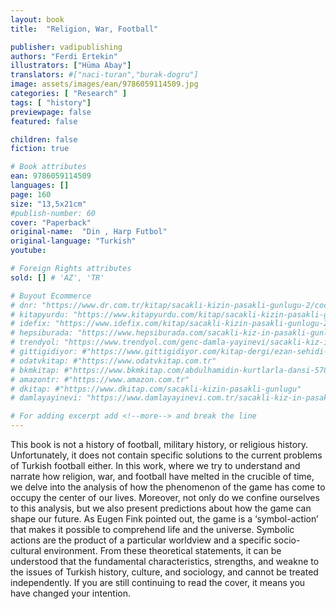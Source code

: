 ```yaml
---
layout: book
title:  "Religion, War, Football"

publisher: vadipublishing
authors: "Ferdi Ertekin"
illustrators: ["Hüma Abay"]
translators: #["naci-turan","burak-dogru"]
image: assets/images/ean/9786059114509.jpg
categories: [ "Research" ]
tags: [ "history"]
previewpage: false
featured: false

children: false
fiction: true

# Book attributes
ean: 9786059114509
languages: []
page: 160
size: "13,5x21cm"
#publish-number: 60
cover: "Paperback"
original-name:  "Din , Harp Futbol"
original-language: "Turkish"
youtube:

# Foreign Rights attributes
sold: [] # 'AZ', 'TR'

# Buyout Ecommerce
# dnr: "https://www.dr.com.tr/kitap/sacakli-kizin-pasakli-gunlugu-2/cocuk-ve-genclik/genclik-10-yas/roman-oyku/urunno=0001893059001"
# kitapyurdu: "https://www.kitapyurdu.com/kitap/sacakli-kizin-pasakli-gunlugu-2-/560122.html&filter_name=Sa%C3%A7akl%C4%B1+K%C4%B1z%27%C4%B1n+Pasakl%C4%B1+G%C3%BCnl%C3%BC%C4%9F%C3%BC+2"
# idefix: "https://www.idefix.com/kitap/sacakli-kizin-pasakli-gunlugu-2/cocuk-ve-genclik/genclik-10-yas/roman-oyku/urunno=0001893059001"
# hepsiburada: "https://www.hepsiburada.com/sacakli-kiz-in-pasakli-gunlugu-2-damla-yayinevi-p-HBV000012ER86"
# trendyol: "https://www.trendyol.com/genc-damla-yayinevi/sacakli-kiz-in-pasakli-gunlugu-2-p-54825777"
# gittigidiyor: #"https://www.gittigidiyor.com/kitap-dergi/ezan-sehidi-adnan-menderes_pdp_732728793"
# odatvkitap: #"https://www.odatvkitap.com.tr"
# bkmkitap: #"https://www.bkmkitap.com/abdulhamidin-kurtlarla-dansi-578226"
# amazontr: #"https://www.amazon.com.tr"
# dkitap: #"https://www.dkitap.com/sacakli-kizin-pasakli-gunlugu"
# damlayayinevi: "https://www.damlayayinevi.com.tr/sacakli-kiz-in-pasakli-gunlugu-2-bu-iste-bi-terslik-var"

# For adding excerpt add <!--more--> and break the line
---
```

This book is not a history of football, military
history, or religious history. Unfortunately, it does
not contain specific solutions to the current problems of Turkish football either. In this work, where
we try to understand and narrate how religion, war,
and football have melted in the crucible of time,
we delve into the analysis of how the phenomenon
of the game has come to occupy the center of our
lives. Moreover, not only do we confine ourselves
to this analysis, but we also present predictions
about how the game can shape our future.
As Eugen Fink pointed out, the game is a ‘symbol-action’ that makes it possible to comprehend
life and the universe. Symbolic actions are the
product of a particular worldview and a specific
socio-cultural environment. From these theoretical
statements, it can be understood that the fundamental characteristics, strengths, and weakne to
the issues of Turkish history, culture, and sociology,
and cannot be treated independently.
If you are still continuing to read the cover, it
means you have changed your intention.
<!--more--> 

